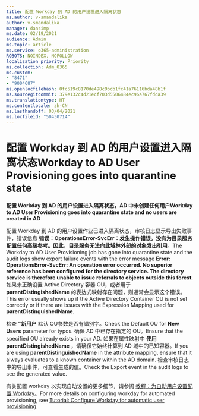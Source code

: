 ```yaml
---
title: 配置 Workday 到 AD 的用户设置进入隔离状态
ms.author: v-smandalika
author: v-smandalika
manager: dansimp
ms.date: 02/19/2021
audience: Admin
ms.topic: article
ms.service: o365-administration
ROBOTS: NOINDEX, NOFOLLOW
localization_priority: Priority
ms.collection: Adm_O365
ms.custom:
- "8471"
- "9004687"
ms.openlocfilehash: 0fc519c8170de498c9bcb1fc41a76116bda48b1f
ms.sourcegitcommit: 379e132c4d21ecf703d5506484ec96a767fdda39
ms.translationtype: HT
ms.contentlocale: zh-CN
ms.lasthandoff: 03/04/2021
ms.locfileid: "50430714"
---
```

# <a name="workday-to-ad-user-provisioning-goes-into-quarantine-state"></a><span data-ttu-id="d1d34-102">配置 Workday 到 AD 的用户设置进入隔离状态</span><span class="sxs-lookup"><span data-stu-id="d1d34-102">Workday to AD User Provisioning goes into quarantine state</span></span>

<span data-ttu-id="d1d34-103">**配置 Workday 到 AD 的用户设置进入隔离状态，AD 中未创建任何用户**</span><span class="sxs-lookup"><span data-stu-id="d1d34-103">**Workday to AD User Provisioning goes into quarantine state and no users are created in AD**</span></span>

<span data-ttu-id="d1d34-104">配置 Workday 到 AD 的用户设置作业已进入隔离状态，审核日志显示导出失败事件，错误信息 **错误：OperationsError-SvcErr：发生操作错误。没有为目录服务配置任何高级参考。因此，目录服务无法向此域林外部的对象发出引用**。</span><span class="sxs-lookup"><span data-stu-id="d1d34-104">The Workday to AD User Provisioning job has gone into quarantine state and the audit logs show export failure events with the error message **Error: OperationsError-SvcErr: An operation error occurred. No superior reference has been configured for the directory service. The directory service is therefore unable to issue referrals to objects outside this forest**.</span></span> <span data-ttu-id="d1d34-105">如果未正确设置 Active Directory 容器 OU，或者用于 **parentDistingishedName** 的表达式映射存在问题，则通常会显示这个错误。</span><span class="sxs-lookup"><span data-stu-id="d1d34-105">This error usually shows up if the Active Directory Container OU is not set correctly or if there are issues with the Expression Mapping used for **parentDistinguishedName**.</span></span>

<span data-ttu-id="d1d34-106">检查 **"新用户** 默认 OU参数是否有错别字。</span><span class="sxs-lookup"><span data-stu-id="d1d34-106">Check the Default OU for **New Users** parameter for typos.</span></span> <span data-ttu-id="d1d34-107">确保 AD 中已存在指定的 OU。</span><span class="sxs-lookup"><span data-stu-id="d1d34-107">Ensure that the specified OU already exists in your AD.</span></span> <span data-ttu-id="d1d34-108">如果在属性映射中 **使用 parentDistingishedName** ，请确保它始终计算到 AD 域中的已知容器。</span><span class="sxs-lookup"><span data-stu-id="d1d34-108">If you are using **parentDistinguishedName** in the attribute mapping, ensure that it always evaluates to a known container within the AD domain.</span></span> <span data-ttu-id="d1d34-109">检查审核日志中的导出事件，可查看生成的值。</span><span class="sxs-lookup"><span data-stu-id="d1d34-109">Check the Export event in the audit logs to see the generated value.</span></span>

<span data-ttu-id="d1d34-110">有关配置 workday 以实现自动设置的更多细节，请参阅 [教程：为自动用户设置配置 Workday](https://docs.microsoft.com/azure/active-directory/saas-apps/workday-inbound-tutorial)。</span><span class="sxs-lookup"><span data-stu-id="d1d34-110">For more details on configuring workday for automated provisioning, see [Tutorial: Configure Workday for automatic user provisioning](https://docs.microsoft.com/azure/active-directory/saas-apps/workday-inbound-tutorial).</span></span>

